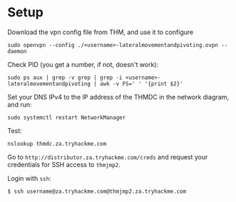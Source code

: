 # Setup

Download the vpn config file from THM, and use it to configure 

    sudo openvpn --config ./<username>-lateralmovementandpivoting.ovpn --daemon

Check PID (you get a number, if not, doesn't work):

    sudo ps aux | grep -v grep | grep -i <username>-lateralmovementandpivoting | awk -v FS=' ' '{print $2}'

Set your DNS IPv4 to the IP address of the THMDC in the network diagram, and run:

    sudo systemctl restart NetworkManager

Test:

    nslookup thmdc.za.tryhackme.com

Go to `http://distributor.za.tryhackme.com/creds` and request your credentials for SSH access to `thmjmp2`.

Login with `ssh`:

    $ ssh username@za.tryhackme.com@thmjmp2.za.tryhackme.com 
